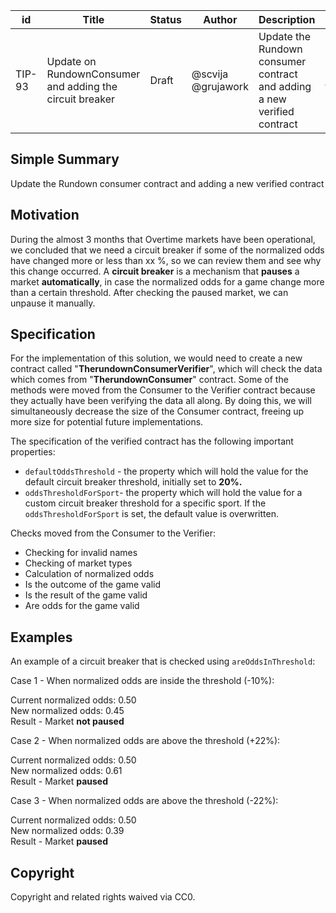 
| id      | Title | Status | Author | Description | Discussions to | Created |
| ----------- | ----------- | ----------- | ----------- | ----------- | ----------- | ----------- |
| TIP-93 | Update on RundownConsumer and adding the circuit breaker | Draft | @scvija @grujawork | Update the Rundown consumer contract and adding a new verified contract  | https://discord.gg/thales | 2022-10-04

## Simple Summary

Update the Rundown consumer contract and adding a new verified contract

## Motivation  

During the almost 3 months that Overtime markets have been operational, we concluded that we need a circuit breaker if some of the normalized odds have changed more or less than xx %, so we can review them and see why this change occurred.
A **circuit breaker** is a mechanism that **pauses** a market **automatically**, in case the normalized odds for a game change more than a certain threshold. After checking the paused market, we can unpause it manually.


## Specification

For the implementation of this solution, we would need to create a new contract called "**TherundownConsumerVerifier**", which will check the data which comes from "**TherundownConsumer**" contract. Some of the methods were moved from the Consumer to the Verifier contract because they actually have been verifying the data all along. By doing this, we will simultaneously decrease the size of the Consumer contract, freeing up more size for potential future implementations.

The specification of the verified contract has the following important properties:

- `defaultOddsThreshold` - the property which will hold the value for the default circuit breaker threshold, initially set to **20%.**
- `oddsThresholdForSport`- the property which will hold the value for a custom circuit breaker threshold for a specific sport. If the `oddsThresholdForSport` is set, the default value is overwritten.

Checks moved from the Consumer to the Verifier:

- Checking for invalid names
- Checking of market types
- Calculation of normalized odds
- Is the outcome of the game valid
- Is the result of the game valid
- Are odds for the game valid

## Examples

An example of a circuit breaker that is checked using  `areOddsInThreshold`:

Case 1 - When normalized odds are inside the threshold (-10%):

Current normalized odds: 0.50  
New normalized odds: 0.45  
Result - Market **not paused**

Case 2 - When normalized odds are above the threshold (+22%):  

Current normalized odds: 0.50  
New normalized odds: 0.61  
Result - Market **paused**

Case 3 - When normalized odds are above the threshold (-22%): 

Current normalized odds: 0.50  
New normalized odds: 0.39  
Result - Market **paused**


## Copyright

Copyright and related rights waived via CC0.
